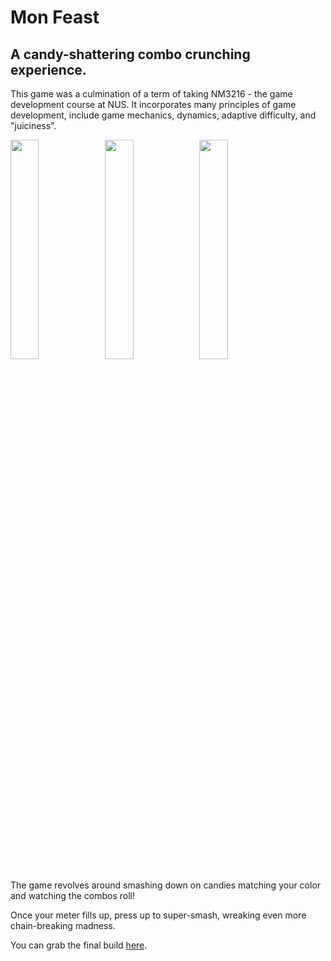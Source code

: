 # Mon Feast
## A candy-shattering combo crunching experience.

This game was a culmination of a term of taking NM3216 - the game development course at NUS.
It incorporates many principles of game development, include game mechanics, dynamics, adaptive difficulty, and "juiciness".

<image src="/Screenshots/title.png" width="30%"/><image src="/Screenshots/instructions.png" width="30%"/><image src="/Screenshots/gameplay2.png" width="30%"/>

The game revolves around smashing down on candies matching your color and watching the combos roll!

Once your meter fills up, press up to super-smash, wreaking even more chain-breaking madness.

You can grab the final build [here](https://github.com/seenbeen/mon-feast/releases/tag/v5.0-final).
